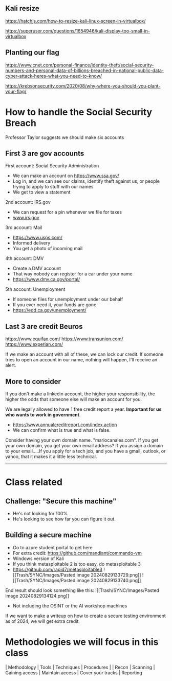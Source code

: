 ## Kali resize
https://hatchjs.com/how-to-resize-kali-linux-screen-in-virtualbox/

https://superuser.com/questions/1654946/kali-display-too-small-in-virtualbox

## Planting our flag

https://www.cnet.com/personal-finance/identity-theft/social-security-numbers-and-personal-data-of-billions-breached-in-national-public-data-cyber-attack-heres-what-you-need-to-know/

https://krebsonsecurity.com/2020/08/why-where-you-should-you-plant-your-flag/

# How to handle the Social Security Breach

Professor Taylor suggests we should make six accounts

## First 3 are gov accounts
First account: Social Security Administration
- We can make an account on https://www.ssa.gov/
- Log in, and we can see our claims, identify theft against us, or people trying to apply to stuff with our names
- We get to view a statement

2nd account: IRS.gov
- We can request for a pin whenever we file for taxes
- www.irs.gov

3rd account: Mail
- https://www.usps.com/
- Informed delivery
- You get a photo of incoming mail 

4th account: DMV
- Create a DMV account
- That way nobody can register for a car under your name
- https://www.dmv.ca.gov/portal/

5th account: Unemployment
- If someone files for unemployment under our behalf
- If you ever need it, your funds are gone
- https://edd.ca.gov/unemployment/

## Last 3 are credit Beuros
https://www.equifax.com/
https://www.transunion.com/
https://www.experian.com/

If we make an account with all of these, we can lock our credit.
If someone tries to open an account in our name, nothing will happen, I'll receive an alert. 

## More to consider
If you don't make a linkedin account, the higher your responsibility, the higher the odds that someone else will make an account for you. 

We are legally allowed to have 1 free credit report a year. **Important for us who wants to work in government**. 
- https://www.annualcreditreport.com/index.action
- We can confirm what is true and what is false.

Consider having your own domain name. "mariocanales.com". If you get your own domain, you get your own email address? If you assign a domain to your email.....If you apply for a tech job, and you have a gmail, outlook, or yahoo, that it makes it a little less technical. 

----
# Class related

## Challenge: "Secure this machine"
- He's not looking for 100%
- He's looking to see how far you can figure it out.


## Building a secure machine

- Go to azure student portal to get here 
- For extra credit: https://github.com/mandiant/commando-vm
- Windows version of Kali
- If you think metasploitable 2 is too easy, do metasploitable 3
- https://github.com/rapid7/metasploitable3
![[Trash/SYNC/Images/Pasted image 20240829133729.png]]
![[Trash/SYNC/Images/Pasted image 20240829133740.png]]

End result should look something like this:
![[Trash/SYNC/Images/Pasted image 20240829134124.png]]
- Not including the OSINT or the AI workshop machines

If we want to make a writeup on how to create a secure testing environment as of 2024, we will get extra credit.

# Methodologies we will focus in this class

| Methodology | Tools | Techniques | Procedures |
| Recon
| Scanning
| Gaining access
| Maintain access
| Cover your tracks
| Reporting

